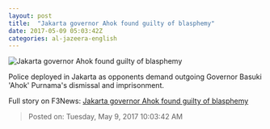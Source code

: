 ```yaml
---
layout: post
title:  "Jakarta governor Ahok found guilty of blasphemy"
date: 2017-05-09 05:03:42Z
categories: al-jazeera-english
---
```


![Jakarta governor Ahok found guilty of blasphemy](http://www.aljazeera.com/mritems/Images/2017/5/9/abd506b307034ffea78bd299ccf7e816_18.jpg)

Police deployed in Jakarta as opponents demand outgoing Governor Basuki 'Ahok' Purnama's dismissal and imprisonment.


Full story on F3News: [Jakarta governor Ahok found guilty of blasphemy](http://www.f3nws.com/n/jzhxfH)

> Posted on: Tuesday, May 9, 2017 10:03:42 AM
